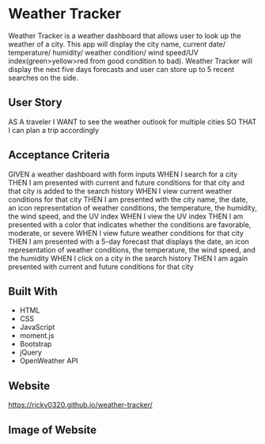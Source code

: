 # Weather Tracker
Weather Tracker is a weather dashboard that allows user to look up the weather of a city. This app will display the city name, current date/ temperature/ humidity/ weather condition/ wind speed/UV index(green>yellow>red from good condition to bad). Weather Tracker will display the next five days forecasts and user can store up to 5 recent searches on the side.

## User Story
AS A traveler
I WANT to see the weather outlook for multiple cities
SO THAT I can plan a trip accordingly

## Acceptance Criteria
GIVEN a weather dashboard with form inputs
WHEN I search for a city
THEN I am presented with current and future conditions for that city and that city is added to the search history
WHEN I view current weather conditions for that city
THEN I am presented with the city name, the date, an icon representation of weather conditions, the temperature, the humidity, the wind speed, and the UV index
WHEN I view the UV index
THEN I am presented with a color that indicates whether the conditions are favorable, moderate, or severe
WHEN I view future weather conditions for that city
THEN I am presented with a 5-day forecast that displays the date, an icon representation of weather conditions, the temperature, the wind speed, and the humidity
WHEN I click on a city in the search history
THEN I am again presented with current and future conditions for that city

## Built With
* HTML
* CSS
* JavaScript
* moment.js
* Bootstrap
* jQuery
* OpenWeather API


## Website
https://ricky0320.github.io/weather-tracker/

## Image of Website

